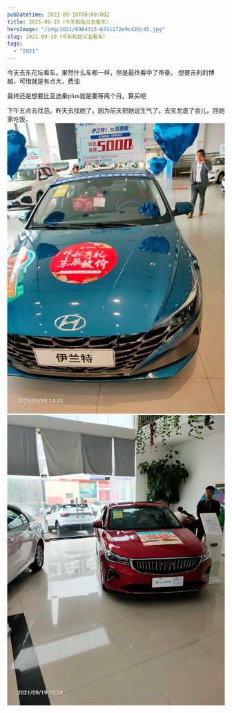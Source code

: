 ```yaml
---
pubDatetime: 2021-09-19T00:00:00Z
title: 2021-09-19（今天和姑父去看车）
heroImage: "/img/2021/6904315-6741172e9c42dc45.jpg"
slug: 2021-09-19（今天和姑父去看车）
tags:
  - "2021"
---
```


今天去东花坛看车。果然什么车都一样，但是最终看中了帝豪，
想要吉利的博越，可惜就是有点大，费油

最终还是想要比亚迪秦plus就是要等两个月。算买吧

下午五点去找范。昨天去找她了。因为前天把她说生气了。去宝龙逛了会儿。回她家吃饭，
![](../../../../public/img/2021/6904315-6741172e9c42dc45.jpg)
![](../../../../public/img/2021/6904315-69fbef26ebbca7ff.jpg)
